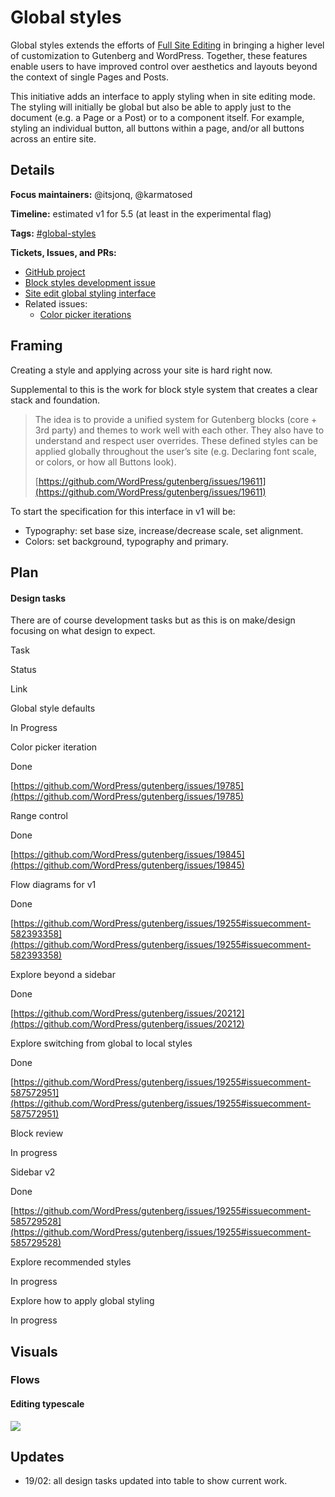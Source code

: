 # Global styles

Global styles extends the efforts of [Full Site Editing](https://make.wordpress.org/design/handbook/focuses/full-site-editing/) in bringing a higher level of customization to Gutenberg and WordPress. Together, these features enable users to have improved control over aesthetics and layouts beyond the context of single Pages and Posts.

This initiative adds an interface to apply styling when in site editing mode. The styling will initially be global but also be able to apply just to the document (e.g. a Page or a Post) or to a component itself. For example, styling an individual button, all buttons within a page, and/or all buttons across an entire site.

## Details

**Focus maintainers:** @itsjonq, @karmatosed

**Timeline:** estimated v1 for 5.5 (at least in the experimental flag)

**Tags:** [#global-styles](https://make.wordpress.org/design/tag/global-styles/)

**Tickets, Issues, and PRs:**

*   [GitHub project](https://github.com/WordPress/gutenberg/projects/40)
*   [Block styles development issue](https://github.com/WordPress/gutenberg/issues/19611)
*   [Site edit global styling interface](https://github.com/WordPress/gutenberg/issues/19255)
*   Related issues:
    *   [Color picker iterations](https://github.com/WordPress/gutenberg/issues/19785)

## Framing

Creating a style and applying across your site is hard right now.

Supplemental to this is the work for block style system that creates a clear stack and foundation.

> The idea is to provide a unified system for Gutenberg blocks (core + 3rd party) and themes to work well with each other. They also have to understand and respect user overrides. These defined styles can be applied globally throughout the user’s site (e.g. Declaring font scale, or colors, or how all Buttons look).
> 
> [https://github.com/WordPress/gutenberg/issues/19611](https://github.com/WordPress/gutenberg/issues/19611)

To start the specification for this interface in v1 will be:

*   Typography: set base size, increase/decrease scale, set alignment.
*   Colors: set background, typography and primary.

## Plan

#### Design tasks

There are of course development tasks but as this is on make/design focusing on what design to expect.

Task

Status

Link

Global style defaults

In Progress

Color picker iteration

Done

[https://github.com/WordPress/gutenberg/issues/19785](https://github.com/WordPress/gutenberg/issues/19785)

Range control

Done

[https://github.com/WordPress/gutenberg/issues/19845](https://github.com/WordPress/gutenberg/issues/19845)

Flow diagrams for v1

Done

[https://github.com/WordPress/gutenberg/issues/19255#issuecomment-582393358](https://github.com/WordPress/gutenberg/issues/19255#issuecomment-582393358)

Explore beyond a sidebar

Done

[https://github.com/WordPress/gutenberg/issues/20212](https://github.com/WordPress/gutenberg/issues/20212)

Explore switching from global to local styles

Done

[https://github.com/WordPress/gutenberg/issues/19255#issuecomment-587572951](https://github.com/WordPress/gutenberg/issues/19255#issuecomment-587572951)

Block review

In progress

Sidebar v2

Done

[https://github.com/WordPress/gutenberg/issues/19255#issuecomment-585729528](https://github.com/WordPress/gutenberg/issues/19255#issuecomment-585729528)

Explore recommended styles

In progress

Explore how to apply global styling

In progress

## Visuals

### Flows

#### Editing typescale

![](https://i0.wp.com/make.wordpress.org/design/files/2020/01/Flow_-Increase-typescale.png?fit=776%2C279&ssl=1)

## Updates

*   19/02: all design tasks updated into table to show current work.